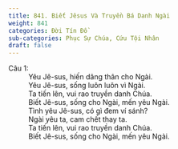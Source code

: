 ```yaml
---
title: 841. Biết Jêsus Và Truyền Bá Danh Ngài
weight: 841
categories: Đời Tín Đồ
sub-categories: Phục Sự Chúa, Cứu Tội Nhân
draft: false
---
```

<dl><dt>Câu 1:</dt><dd data-verse="1">Yêu Jê-sus, hiến dâng thân cho Ngài. <br/>Yêu Jê-sus, sống luôn luôn vì Ngài. <br/>Ta tiến lên, vui rao truyền danh Chúa. <br/>Biết Jê-sus, sống cho Ngài, mến yêu Ngài. <br/>Tình yêu Jê-sus, có gì đem ví sánh? <br/>Ngài yêu ta, cam chết thay ta. <br/>Ta tiến lên, vui rao truyền danh Chúa. <br/>Biết Jê-sus, sống cho Ngài, mến yêu Ngài. </dd></dl>